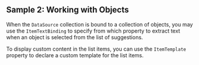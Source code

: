 ## Sample 2: Working with Objects

When the `DataSource` collection is bound to a collection of objects, you may use the `ItemTextBinding` to specify from which property to extract text when an object is selected from the list of suggestions.

To display custom content in the list items, you can use the `ItemTemplate` property to declare a custom template for the list items.